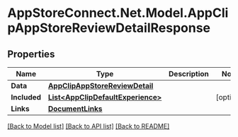 # AppStoreConnect.Net.Model.AppClipAppStoreReviewDetailResponse

## Properties

Name | Type | Description | Notes
------------ | ------------- | ------------- | -------------
**Data** | [**AppClipAppStoreReviewDetail**](AppClipAppStoreReviewDetail.md) |  | 
**Included** | [**List&lt;AppClipDefaultExperience&gt;**](AppClipDefaultExperience.md) |  | [optional] 
**Links** | [**DocumentLinks**](DocumentLinks.md) |  | 

[[Back to Model list]](../README.md#documentation-for-models) [[Back to API list]](../README.md#documentation-for-api-endpoints) [[Back to README]](../README.md)


